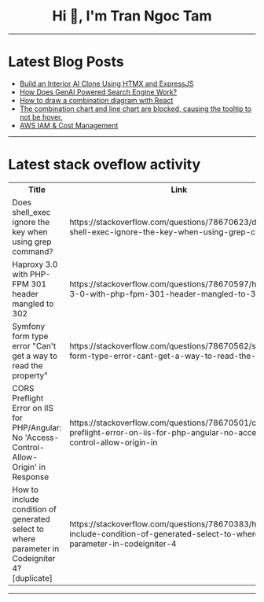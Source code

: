 <h1 align="center">Hi 👋, I'm Tran Ngoc Tam</h1>

---

# Latest Blog Posts 
<!-- BLOG-POST-LIST:START -->
- [Build an Interior AI Clone Using HTMX and ExpressJS](https://dev.to/mikeyny_zw/build-an-interior-ai-clone-using-htmx-and-expressjs-4mn6)
- [How Does GenAI Powered Search Engine Work?](https://dev.to/ragavi_document360/how-does-genai-powered-search-engine-work-122n)
- [How to draw a combination diagram with React](https://dev.to/simaq/how-to-draw-a-combination-diagram-with-react-362b)
- [The combination chart and line chart are blocked, causing the tooltip to not be hover.](https://dev.to/simaq/the-combination-chart-and-line-chart-are-blocked-causing-the-tooltip-to-not-be-hover-4pdk)
- [AWS IAM &amp; Cost Management](https://dev.to/ahsan598/aws-iam-cost-management-51ai)
<!-- BLOG-POST-LIST:END -->

---

# Latest stack oveflow activity
<table>
  <tr><th>Title</th><th>Link</th></tr>
  <!-- STACKOVERFLOW:START --><tr><td>Does shell_exec ignore the key when using grep command?</td><td>https://stackoverflow.com/questions/78670623/does-shell-exec-ignore-the-key-when-using-grep-command</td></tr><tr><td>Haproxy 3.0 with PHP-FPM 301 header mangled to 302</td><td>https://stackoverflow.com/questions/78670597/haproxy-3-0-with-php-fpm-301-header-mangled-to-302</td></tr><tr><td>Symfony form type error &quot;Can&#39;t get a way to read the property&quot;</td><td>https://stackoverflow.com/questions/78670562/symfony-form-type-error-cant-get-a-way-to-read-the-property</td></tr><tr><td>CORS Preflight Error on IIS for PHP/Angular: No &#39;Access-Control-Allow-Origin&#39; in Response</td><td>https://stackoverflow.com/questions/78670501/cors-preflight-error-on-iis-for-php-angular-no-access-control-allow-origin-in</td></tr><tr><td>How to include condition of generated select to where parameter in Codeigniter 4? [duplicate]</td><td>https://stackoverflow.com/questions/78670383/how-to-include-condition-of-generated-select-to-where-parameter-in-codeigniter-4</td></tr><!-- STACKOVERFLOW:END -->
</table>

---


